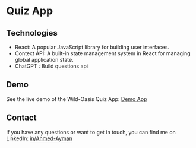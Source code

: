 # Quiz App


## Technologies

- React: A popular JavaScript library for building user interfaces.
- Context API: A built-in state management system in React for managing global application state.
- ChatGPT : Build questions api


## Demo

See the live demo of the Wild-Oasis Quiz App: [Demo App](https://ahmed-ayman-quiz-app.netlify.app/)

## Contact

If you have any questions or want to get in touch, you can find me on LinkedIn: [in/Ahmed-Ayman](https://www.linkedin.com/in/ahmed-ayman-723605229/)

